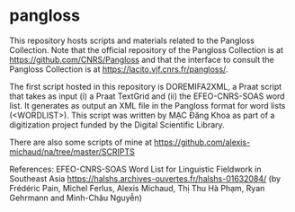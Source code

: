 # pangloss
This repository hosts scripts and materials related to the Pangloss Collection. Note that the official repository of the Pangloss Collection is at https://github.com/CNRS/Pangloss and that the interface to consult the Pangloss Collection is at https://lacito.vjf.cnrs.fr/pangloss/.


The first script hosted in this repository is DOREMIFA2XML, a Praat script that takes as input (i) a Praat TextGrid and (ii) the EFEO-CNRS-SOAS word list. It generates as output an XML file in the Pangloss format for word lists (\<WORDLIST\>). This script was written by MẠC Đăng Khoa as part of a digitization project funded by the Digital Scientific Library.

There are also some scripts of mine at https://github.com/alexis-michaud/na/tree/master/SCRIPTS

References: 
EFEO-CNRS-SOAS Word List for Linguistic Fieldwork in Southeast Asia https://halshs.archives-ouvertes.fr/halshs-01632084/ (by Frédéric Pain, Michel Ferlus, Alexis Michaud, Thị Thu Hà Phạm, Ryan Gehrmann and Minh-Châu Nguyễn)

